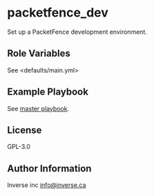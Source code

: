 packetfence_dev
===============

Set up a PacketFence development environment.

Role Variables
--------------

See <defaults/main.yml>

Example Playbook
----------------

See [master playbook](https://github.com/nqb/ansible-playbook-inverse-deployment/blob/master/products/packetfence/site.yml).

License
-------

GPL-3.0

Author Information
------------------

Inverse inc <info@inverse.ca>


